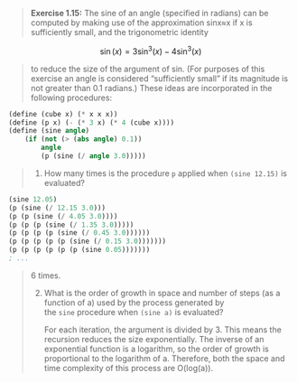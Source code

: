 > **Exercise 1.15:** The sine of an angle (specified in radians) can be computed by making use of the approximation sinx≈x if x is sufficiently small, and the trigonometric identity
> 
$$
\sin(x) = 3 \sin^3(x) - 4 \sin^3(x)
$$
> 
> to reduce the size of the argument of sin. (For purposes of this exercise an angle is considered “sufficiently small” if its magnitude is not greater than 0.1 radians.) These ideas are incorporated in the following procedures:
> 
``` scheme
(define (cube x) (* x x x))
(define (p x) (- (* 3 x) (* 4 (cube x))))
(define (sine angle)
    (if (not (> (abs angle) 0.1))
        angle
        (p (sine (/ angle 3.0)))))
```
> 
> 1. How many times is the procedure `p` applied when `(sine 12.15)` is evaluated?
>    
>    
```scheme
(sine 12.05)
(p (sine (/ 12.15 3.0)))
(p (p (sine (/ 4.05 3.0))))
(p (p (p (sine (/ 1.35 3.0)))))
(p (p (p (p (sine (/ 0.45 3.0))))))
(p (p (p (p (p (sine (/ 0.15 3.0)))))))
(p (p (p (p (p (p (sine 0.05)))))))
; ...

```
>    
>    6 times.
>    
> 2. What is the order of growth in space and number of steps (as a function of a) used by the process generated by the `sine` procedure when `(sine a)` is evaluated?
>    
>    For each iteration, the argument is divided by 3. This means the recursion reduces the size exponentially. The inverse of an exponential function is a logarithm, so the order of growth is proportional to the logarithm of a. Therefore, both the space and time complexity of this process are O(log(a)).
